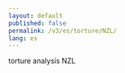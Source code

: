 ```yaml
---
layout: default
published: false
permalink: /v3/es/torture/NZL/
lang: es
---
```


torture analysis NZL

